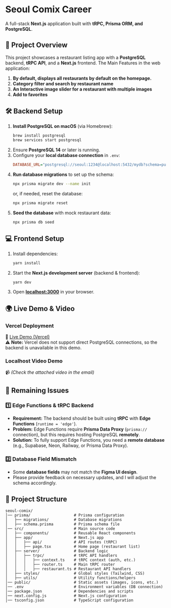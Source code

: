 # **Seoul Comix Career**  
A full-stack **Next.js** application built with **tRPC, Prisma ORM, and PostgreSQL**.

## 🚀 **Project Overview**
This project showcases a restaurant listing app with a **PostgreSQL** backend, **tRPC API**, and a **Next.js** frontend.
The Main Features in the web application:
1. **By default, displays all restaurants by default on the homepage.**
2. **Category filter and search by restaurant name**
3. **An Interactive image slider for a restaurant with multiple images**
4. **Add to favorites**

## 🛠 **Backend Setup**
1. **Install PostgreSQL on macOS** (via Homebrew):  
   ```sh
   brew install postgresql
   brew services start postgresql
   ```
2. Ensure **PostgreSQL 14** or later is running.
3. Configure your **local database connection** in `.env`:
   ```ini
   DATABASE_URL="postgresql://seoul:1234@localhost:5432/mydb?schema=public"
   ```
4. **Run database migrations** to set up the schema:  
   ```sh
   npx prisma migrate dev --name init
   ```
   or, if needed, reset the database:
   ```sh
   npx prisma migrate reset
   ```
5. **Seed the database** with mock restaurant data:
   ```sh
   npx prisma db seed
   ```

## 💻 **Frontend Setup**
1. Install dependencies:
   ```sh
   yarn install
   ```
2. Start the **Next.js development server** (backend & frontend):
   ```sh
   yarn dev
   ```
3. Open [**localhost:3000**](http://localhost:3000) in your browser.


## 🌍 **Live Demo & Video**
### **Vercel Deployment**
🔗 [Live Demo (Vercel)](https://seoul-comix-career.vercel.app)  
⚠ **Note:** Vercel does not support direct PostgreSQL connections, so the backend is unavailable in this demo.

### **Localhost Video Demo**
📹 *(Check the attached video in the email)*  


## 🚧 **Remaining Issues**
### **1️⃣ Edge Functions & tRPC Backend**
- **Requirement:** The backend should be built using **tRPC** with **Edge Functions** (`runtime = 'edge'`).
- **Problem:** Edge Functions require **Prisma Data Proxy** (`prisma://` connection), but this requires hosting PostgreSQL **remotely**.
- **Solution:** To fully support Edge Functions, you need a **remote database** (e.g., Supabase, Neon, Railway, or Prisma Data Proxy).

### **2️⃣ Database Field Mismatch**
- Some **database fields** may not match the **Figma UI design**.  
- Please provide feedback on necessary updates, and I will adjust the schema accordingly.


## 📂 **Project Structure**
```plaintext
seoul-comix/
│── prisma/                   # Prisma configuration
│   ├── migrations/           # Database migrations
│   ├── schema.prisma         # Prisma schema file
│── src/                      # Main source code
│   ├── components/           # Reusable React components
│   ├── app/                  # Next.js app
│   │   ├── api/              # API routes (tRPC)
│   │   ├── page.tsx          # Home page (restaurant list)
│   ├── server/               # Backend logic
│   │   ├── trpc/             # tRPC API handlers
│   │   │   ├── context.ts    # tRPC context (auth, etc.)
│   │   │   ├── router.ts     # Main tRPC router
│   │   │   ├── restaurant.ts # Restaurant API handlers
│   ├── styles/               # Global styles (Tailwind, CSS)
│   ├── utils/                # Utility functions/helpers
│── public/                   # Static assets (images, icons, etc.)
│── .env                      # Environment variables (DB connection)
│── package.json              # Dependencies and scripts
│── next.config.js            # Next.js configuration
│── tsconfig.json             # TypeScript configuration
```
